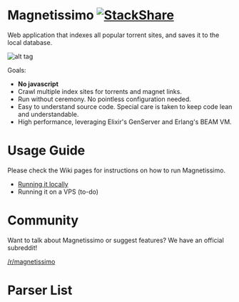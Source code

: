 # Magnetissimo [![StackShare](https://img.shields.io/badge/tech-stack-0690fa.svg?style=flat)](https://stackshare.io/sergiotapia/magnetissimo)

Web application that indexes all popular torrent sites, and saves it to the local database.

![alt tag](https://cloud.githubusercontent.com/assets/686715/22401811/388e3b3e-e5b0-11e6-9429-aca85f3ce0b6.png)

Goals:

* **No javascript**
* Crawl multiple index sites for torrents and magnet links.
* Run without ceremony. No pointless configuration needed.
* Easy to understand source code. Special care is taken to keep code lean and understandable.
* High performance, leveraging Elixir's GenServer and Erlang's BEAM VM.

# Usage Guide

Please check the Wiki pages for instructions on how to run Magnetissimo.

* [Running it locally](https://github.com/sergiotapia/magnetissimo/wiki/Usage:-Local)
* Running it on a VPS (to-do)

# Community

Want to talk about Magnetissimo or suggest features? We have an official subreddit!

[/r/magnetissimo](http://reddit.com/r/magnetissimo)

# Parser List